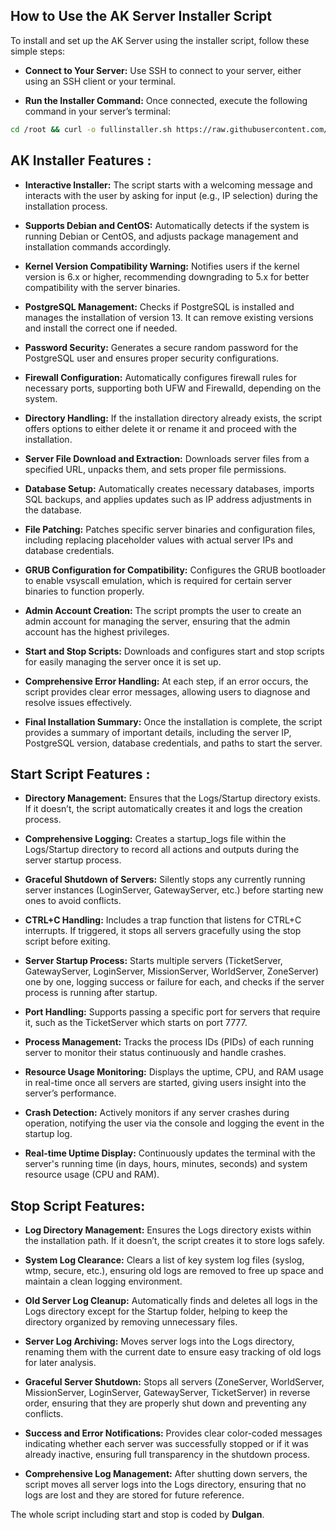 ## How to Use the AK Server Installer Script

To install and set up the AK Server using the installer script, follow these simple steps:

- **Connect to Your Server:** Use SSH to connect to your server, either using an SSH client or your terminal.

- **Run the Installer Command:** Once connected, execute the following command in your server’s terminal:

```sh
cd /root && curl -o fullinstaller.sh https://raw.githubusercontent.com/MrDulgan/AKF/main/fullinstaller.sh && chmod +x fullinstaller.sh && ./fullinstaller.sh
```

## AK Installer Features :

- **Interactive Installer:** The script starts with a welcoming message and interacts with the user by asking for input (e.g., IP selection) during the installation process.

- **Supports Debian and CentOS:** Automatically detects if the system is running Debian or CentOS, and adjusts package management and installation commands accordingly.

- **Kernel Version Compatibility Warning:** Notifies users if the kernel version is 6.x or higher, recommending downgrading to 5.x for better compatibility with the server binaries.

- **PostgreSQL Management:** Checks if PostgreSQL is installed and manages the installation of version 13. It can remove existing versions and install the correct one if needed.

- **Password Security:** Generates a secure random password for the PostgreSQL user and ensures proper security configurations.

- **Firewall Configuration:** Automatically configures firewall rules for necessary ports, supporting both UFW and Firewalld, depending on the system.

- **Directory Handling:** If the installation directory already exists, the script offers options to either delete it or rename it and proceed with the installation.

- **Server File Download and Extraction:** Downloads server files from a specified URL, unpacks them, and sets proper file permissions.

- **Database Setup:** Automatically creates necessary databases, imports SQL backups, and applies updates such as IP address adjustments in the database.

- **File Patching:** Patches specific server binaries and configuration files, including replacing placeholder values with actual server IPs and database credentials.

- **GRUB Configuration for Compatibility:** Configures the GRUB bootloader to enable vsyscall emulation, which is required for certain server binaries to function properly.

- **Admin Account Creation:** The script prompts the user to create an admin account for managing the server, ensuring that the admin account has the highest privileges.

- **Start and Stop Scripts:** Downloads and configures start and stop scripts for easily managing the server once it is set up.

- **Comprehensive Error Handling:** At each step, if an error occurs, the script provides clear error messages, allowing users to diagnose and resolve issues effectively.

- **Final Installation Summary:** Once the installation is complete, the script provides a summary of important details, including the server IP, PostgreSQL version, database credentials, and paths to start the server.



## Start Script Features :

- **Directory Management:** Ensures that the Logs/Startup directory exists. If it doesn’t, the script automatically creates it and logs the creation process.

- **Comprehensive Logging:** Creates a startup_logs file within the Logs/Startup directory to record all actions and outputs during the server startup process.

- **Graceful Shutdown of Servers:** Silently stops any currently running server instances (LoginServer, GatewayServer, etc.) before starting new ones to avoid conflicts.

- **CTRL+C Handling:** Includes a trap function that listens for CTRL+C interrupts. If triggered, it stops all servers gracefully using the stop script before exiting.

- **Server Startup Process:** Starts multiple servers (TicketServer, GatewayServer, LoginServer, MissionServer, WorldServer, ZoneServer) one by one, logging success or failure for each, and checks if the server process is running after startup.

- **Port Handling:** Supports passing a specific port for servers that require it, such as the TicketServer which starts on port 7777.

- **Process Management:** Tracks the process IDs (PIDs) of each running server to monitor their status continuously and handle crashes.

- **Resource Usage Monitoring:** Displays the uptime, CPU, and RAM usage in real-time once all servers are started, giving users insight into the server’s performance.

- **Crash Detection:** Actively monitors if any server crashes during operation, notifying the user via the console and logging the event in the startup log.

- **Real-time Uptime Display:** Continuously updates the terminal with the server's running time (in days, hours, minutes, seconds) and system resource usage (CPU and RAM).



## Stop Script Features:

- **Log Directory Management:** Ensures the Logs directory exists within the installation path. If it doesn’t, the script creates it to store logs safely.

- **System Log Clearance:** Clears a list of key system log files (syslog, wtmp, secure, etc.), ensuring old logs are removed to free up space and maintain a clean logging environment.

- **Old Server Log Cleanup:** Automatically finds and deletes all logs in the Logs directory except for the Startup folder, helping to keep the directory organized by removing unnecessary files.

- **Server Log Archiving:** Moves server logs into the Logs directory, renaming them with the current date to ensure easy tracking of old logs for later analysis.

- **Graceful Server Shutdown:** Stops all servers (ZoneServer, WorldServer, MissionServer, LoginServer, GatewayServer, TicketServer) in reverse order, ensuring that they are properly shut down and preventing any conflicts.

- **Success and Error Notifications:** Provides clear color-coded messages indicating whether each server was successfully stopped or if it was already inactive, ensuring full transparency in the shutdown process.

- **Comprehensive Log Management:** After shutting down servers, the script moves all server logs into the Logs directory, ensuring that no logs are lost and they are stored for future reference.

The whole script including start and stop is coded by **Dulgan**.
